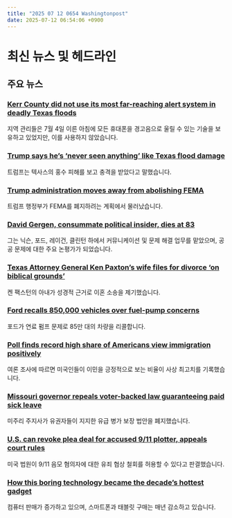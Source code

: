```yaml
---
title: "2025 07 12 0654 Washingtonpost"
date: 2025-07-12 06:54:06 +0900
---
```


# 최신 뉴스 및 헤드라인

## 주요 뉴스

### [Kerr County did not use its most far-reaching alert system in deadly Texas floods](https://www.washingtonpost.com/investigations/2025/07/11/texas-flooding-alerts-kerr-county-emergency/)
지역 관리들은 7월 4일 이른 아침에 모든 휴대폰을 경고음으로 울릴 수 있는 기술을 보유하고 있었지만, 이를 사용하지 않았습니다.

### [Trump says he’s ‘never seen anything’ like Texas flood damage](https://www.washingtonpost.com/politics/2025/07/11/trump-presidency-news/)
트럼프는 텍사스의 홍수 피해를 보고 충격을 받았다고 말했습니다.

### [Trump administration moves away from abolishing FEMA](https://www.washingtonpost.com/politics/2025/07/11/trump-fema-texas-floods/)
트럼프 행정부가 FEMA를 폐지하려는 계획에서 물러났습니다.

### [David Gergen, consummate political insider, dies at 83](https://www.washingtonpost.com/obituaries/2025/07/11/david-gergen-dead/)
그는 닉슨, 포드, 레이건, 클린턴 하에서 커뮤니케이션 및 문제 해결 업무를 맡았으며, 공공 문제에 대한 주요 논평가가 되었습니다.

### [Texas Attorney General Ken Paxton’s wife files for divorce ‘on biblical grounds’](https://www.washingtonpost.com/politics/2025/07/10/ken-paxton-wife-divorce-texas-attorney-general/)
켄 팩스턴의 아내가 성경적 근거로 이혼 소송을 제기했습니다.

### [Ford recalls 850,000 vehicles over fuel-pump concerns](https://www.washingtonpost.com/business/2025/07/11/ford-recall-fuel-pump/)
포드가 연료 펌프 문제로 85만 대의 차량을 리콜합니다.

### [Poll finds record high share of Americans view immigration positively](https://www.washingtonpost.com/politics/2025/07/11/immigration-poll-gallup-trump-deportations/)
여론 조사에 따르면 미국인들이 이민을 긍정적으로 보는 비율이 사상 최고치를 기록했습니다.

### [Missouri governor repeals voter-backed law guaranteeing paid sick leave](https://www.washingtonpost.com/nation/2025/07/11/missouri-paid-sick-leave-kehoe-repeal/)
미주리 주지사가 유권자들이 지지한 유급 병가 보장 법안을 폐지했습니다.

### [U.S. can revoke plea deal for accused 9/11 plotter, appeals court rules](https://www.washingtonpost.com/national-security/2025/07/11/court-upholds-911-plea-rejection/)
미국 법원이 9/11 음모 혐의자에 대한 유죄 협상 철회를 허용할 수 있다고 판결했습니다.

### [How this boring technology became the decade’s hottest gadget](https://www.washingtonpost.com/technology/2025/07/11/hottest-gadget-2020s/)
컴퓨터 판매가 증가하고 있으며, 스마트폰과 태블릿 구매는 매년 감소하고 있습니다.